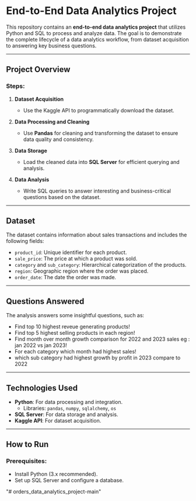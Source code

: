 # End-to-End Data Analytics Project  

This repository contains an **end-to-end data analytics project** that utilizes Python and SQL to process and analyze data. The goal is to demonstrate the complete lifecycle of a data analytics workflow, from dataset acquisition to answering key business questions.

---

## Project Overview  
### Steps:
1. **Dataset Acquisition**  
   - Use the Kaggle API to programmatically download the dataset.

2. **Data Processing and Cleaning**  
   - Use **Pandas** for cleaning and transforming the dataset to ensure data quality and consistency.

3. **Data Storage**  
   - Load the cleaned data into **SQL Server** for efficient querying and analysis.

4. **Data Analysis**  
   - Write SQL queries to answer interesting and business-critical questions based on the dataset.

---

## Dataset  
The dataset contains information about sales transactions and includes the following fields:

- `product_id`: Unique identifier for each product.  
- `sale_price`: The price at which a product was sold.  
- `category` and `sub_category`: Hierarchical categorization of the products.  
- `region`: Geographic region where the order was placed.  
- `order_date`: The date the order was made.

---

## Questions Answered  
The analysis answers some insightful questions, such as:
- Find top 10 highest reveue generating products!
- Find top 5 highest selling products in each region!
- Find month over month growth comparison for 2022 and 2023 sales eg : jan 2022 vs jan 2023!
- For each category which month had highest sales!
- which sub category had highest growth by profit in 2023 compare to 2022

---

## Technologies Used  
- **Python**: For data processing and integration.  
  - Libraries: `pandas`, `numpy`, `sqlalchemy`, `os`  
- **SQL Server**: For data storage and analysis.  
- **Kaggle API**: For dataset acquisition.

---

## How to Run  

### Prerequisites:
- Install Python (3.x recommended).  
- Set up SQL Server and configure a database.  
  
"# orders_data_analytics_project-main" 
